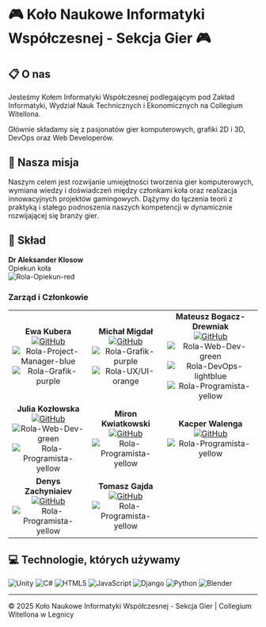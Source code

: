 # 🎮 Koło Naukowe Informatyki Współczesnej - Sekcja Gier 🎮

## 📋 O nas

Jesteśmy Kołem Informatyki Współczesnej podlegającym pod Zakład Informatyki, Wydział Nauk Technicznych i Ekonomicznych na Collegium Witellona.

Głównie składamy się z pasjonatów gier komputerowych, grafiki 2D i 3D, DevOps oraz Web Developerów.

## 🚀 Nasza misja

Naszym celem jest rozwijanie umiejętności tworzenia gier komputerowych, wymiana wiedzy i doświadczeń między członkami koła oraz realizacja innowacyjnych projektów gamingowych. Dążymy do łączenia teorii z praktyką i stałego podnoszenia naszych kompetencji w dynamicznie rozwijającej się branży gier.

## 👥 Skład

**Dr Aleksander Klosow**  
Opiekun koła  
![Rola-Opiekun-red](https://img.shields.io/badge/Rola-Opiekun-red)

### Zarząd i Członkowie

| | | |
|:---:|:---:|:---:|
| **Ewa Kubera** <br> [![GitHub](https://img.shields.io/badge/GitHub-gray?logo=github)](https://github.com/Ewakubera) <br> ![Rola-Project-Manager-blue](https://img.shields.io/badge/Rola-Project%20Manager-blue) ![Rola-Grafik-purple](https://img.shields.io/badge/Rola-Grafik-purple) | **Michał Migdał** <br> [![GitHub](https://img.shields.io/badge/GitHub-gray?logo=github)](https://github.com/Zab00leq) <br> ![Rola-Grafik-purple](https://img.shields.io/badge/Rola-Grafik-purple) ![Rola-UX/UI-orange](https://img.shields.io/badge/Rola-UX%2FUI-orange) | **Mateusz Bogacz-Drewniak** <br> [![GitHub](https://img.shields.io/badge/GitHub-gray?logo=github)](https://github.com/mateusz-bogacz-collegiumwitelona) <br> ![Rola-Web-Dev-green](https://img.shields.io/badge/Rola-Web%20Dev-green) ![Rola-DevOps-lightblue](https://img.shields.io/badge/Rola-DevOps-lightblue) ![Rola-Programista-yellow](https://img.shields.io/badge/Rola-Programista-yellow) |
| **Julia Kozłowska** <br> [![GitHub](https://img.shields.io/badge/GitHub-gray?logo=github)](https://github.com/1JuliaKozlowska) <br> ![Rola-Web-Dev-green](https://img.shields.io/badge/Rola-Web%20Dev-green) ![Rola-Programista-yellow](https://img.shields.io/badge/Rola-Programista-yellow) | **Miron Kwiatkowski** <br> [![GitHub](https://img.shields.io/badge/GitHub-gray?logo=github)](https://github.com/miron-kwiatkowski) <br> ![Rola-Programista-yellow](https://img.shields.io/badge/Rola-Programista-yellow) | **Kacper Walenga** <br> [![GitHub](https://img.shields.io/badge/GitHub-gray?logo=github)](https://github.com/KacperWalenga) <br> ![Rola-Programista-yellow](https://img.shields.io/badge/Rola-Programista-yellow) |
| **Denys Zachyniaiev** <br> [![GitHub](https://img.shields.io/badge/GitHub-gray?logo=github)](https://github.com/DenysZachyniaiev) <br> ![Rola-Programista-yellow](https://img.shields.io/badge/Rola-Programista-yellow) | **Tomasz Gajda** <br> [![GitHub](https://img.shields.io/badge/GitHub-gray?logo=github)](https://github.com/Gajda90) <br> ![Rola-Programista-yellow](https://img.shields.io/badge/Rola-Programista-yellow) | |

## 💻 Technologie, których używamy

![Unity](https://img.shields.io/badge/Unity-000000?style=for-the-badge&logo=unity&logoColor=white)
![C#](https://img.shields.io/badge/C%23-68217A?style=for-the-badge&logo=C-Sharp&logoColor=white)
![HTML5](https://img.shields.io/badge/HTML5-E34F26?style=for-the-badge&logo=html5&logoColor=white)
![JavaScript](https://img.shields.io/badge/JavaScript-F7DF1E?style=for-the-badge&logo=javascript&logoColor=black)
![Django](https://img.shields.io/badge/Django-4CAF50?style=for-the-badge&logo=Django&logoColor=white)
![Python](https://img.shields.io/badge/Python-3776AB?style=for-the-badge&logo=python&logoColor=white)
![Blender](https://img.shields.io/badge/Blender-F5792A?style=for-the-badge&logo=blender&logoColor=white)

---

© 2025 Koło Naukowe Informatyki Współczesnej - Sekcja Gier | Collegium Witellona w Legnicy